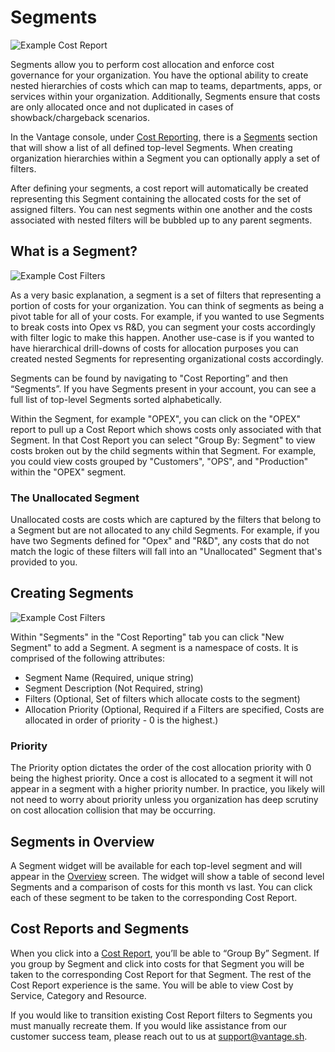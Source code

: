 # Segments

![Example Cost Report](/img/segments-overview.gif)

Segments allow you to perform cost allocation and enforce cost governance for your organization. You have the optional ability to create nested hierarchies of costs which can map to teams, departments, apps, or services within your organization. Additionally, Segments ensure that costs are only allocated once and not duplicated in cases of showback/chargeback scenarios.

In the Vantage console, under [Cost Reporting](https://console.vantage.sh/reporting), there is a [Segments](https://console.vantage.sh/reporting) section that will show a list of all defined top-level Segments. When creating organization hierarchies within a Segment you can optionally apply a set of filters.

After defining your segments, a cost report will automatically be created representing this Segment containing the allocated costs for the set of assigned filters. You can nest segments within one another and the costs associated with nested filters will be bubbled up to any parent segments.

## What is a Segment?

![Example Cost Filters](/img/view-segments.png)

As a very basic explanation, a segment is a set of filters that representing a portion of costs for your organization. You can think of segments as being a pivot table for all of your costs. For example, if you wanted to use Segments to break costs into Opex vs R&D, you can segment your costs accordingly with filter logic to make this happen. Another use-case is if you wanted to have hierarchical drill-downs of costs for allocation purposes you can created nested Segments for representing organizational costs accordingly. 

Segments can be found by navigating to "Cost Reporting” and then “Segments”. If you have Segments present in your account, you can see a full list of top-level Segments sorted alphabetically.

Within the Segment, for example "OPEX", you can click on the "OPEX" report to pull up a Cost Report which shows costs only associated with that Segment. In that Cost Report you can select "Group By: Segment" to view costs broken out by the child segments within that Segment. For example, you could view costs grouped by "Customers", "OPS", and "Production" within the "OPEX" segment.

### The Unallocated Segment

Unallocated costs are costs which are captured by the filters that belong to a Segment but are not allocated to any child Segments. For example, if you have two Segments defined for "Opex" and "R&D", any costs that do not match the logic of these filters will fall into an "Unallocated" Segment that's provided to you. 

## Creating Segments

![Example Cost Filters](/img/create-segment.png)

Within "Segments" in the "Cost Reporting" tab you can click "New Segment" to add a Segment. A segment is a namespace of costs. It is comprised of the following attributes:

- Segment Name (Required, unique string)
- Segment Description (Not Required, string)
- Filters (Optional, Set of filters which allocate costs to the segment)
- Allocation Priority (Optional, Required if a Filters are specified, Costs are allocated in order of priority - 0 is the highest.)

### Priority

The Priority option dictates the order of the cost allocation priority with 0 being the highest priority. Once a cost is allocated to a segment it will not appear in a segment with a higher priority number. In practice, you likely will not need to worry about priority unless you organization has deep scrutiny on cost allocation collision that may be occurring. 

## Segments in Overview

A Segment widget will be available for each top-level segment and will appear in the [Overview](/overview/) screen. The widget will show a table of second level Segments and a comparison of costs for this month vs last. You can click each of these segment to be taken to the corresponding Cost Report.

## Cost Reports and Segments

When you click into a [Cost Report](/cost_reports/), you’ll be able to “Group By” Segment. If you group by Segment and click into costs for that Segment you will be taken to the corresponding Cost Report for that Segment. The rest of the Cost Report experience is the same. You will be able to view Cost by Service, Category and Resource.

If you would like to transition existing Cost Report filters to Segments you must manually recreate them. If you would like assistance from our customer success team, please reach out to us at [support@vantage.sh](mailto:support@vantage.sh).
